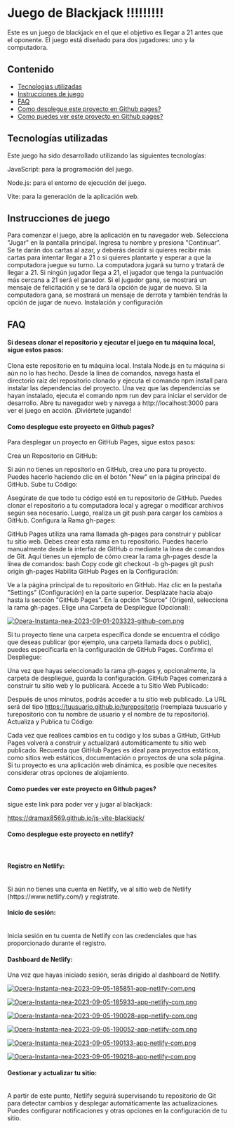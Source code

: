 # Juego de Blackjack !!!!!!!!!

Este es un juego de blackjack en el que el objetivo es llegar a 21 antes que el oponente. El juego está diseñado para dos jugadores: uno y la computadora.



## Contenido

 - [Tecnologías utilizadas](https://awesomeopensource.com/project/elangosundar/awesome-README-templates)
 - [Instrucciones de juego](https://github.com/matiassingers/awesome-readme)
 - [FAQ](https://bulldogjob.com/news/449-how-to-write-a-good-readme-for-your-github-project)
 - [Como desplegue este proyecto en Github pages?](https://bulldogjob.com/news/449-how-to-write-a-good-readme-for-your-github-project)
 - [Como puedes ver este proyecto en Github pages?](https://bulldogjob.com/news/449-how-to-write-a-good-readme-for-your-github-project)


## Tecnologías utilizadas

Este juego ha sido desarrollado utilizando las siguientes tecnologías:

JavaScript: para la programación del juego.

Node.js: para el entorno de ejecución del juego.

Vite: para la generación de la aplicación web.

## Instrucciones de juego
Para comenzar el juego, abre la aplicación en tu navegador web.
Selecciona "Jugar" en la pantalla principal.
Ingresa tu nombre y presiona "Continuar".
Se te darán dos cartas al azar, y deberás decidir si quieres recibir más cartas para intentar llegar a 21 o si quieres plantarte y esperar a que la computadora juegue su turno.
La computadora jugará su turno y tratará de llegar a 21.
Si ningún jugador llega a 21, el jugador que tenga la puntuación más cercana a 21 será el ganador.
Si el jugador gana, se mostrará un mensaje de felicitación y se te dará la opción de jugar de nuevo. Si la computadora gana, se mostrará un mensaje de derrota y también tendrás la opción de jugar de nuevo.
Instalación y configuración




## FAQ

#### Si deseas clonar el repositorio y ejecutar el juego en tu máquina local, sigue estos pasos:

Clona este repositorio en tu máquina local.
Instala Node.js en tu máquina si aún no lo has hecho.
Desde la línea de comandos, navega hasta el directorio raíz del repositorio clonado y ejecuta el comando npm install para instalar las dependencias del proyecto.
Una vez que las dependencias se hayan instalado, ejecuta el comando npm run dev para iniciar el servidor de desarrollo.
Abre tu navegador web y navega a http://localhost:3000 para ver el juego en acción.
¡Diviértete jugando!

#### Como desplegue este proyecto en Github pages?

Para desplegar un proyecto en GitHub Pages, sigue estos pasos:

Crea un Repositorio en GitHub:

Si aún no tienes un repositorio en GitHub, crea uno para tu proyecto. Puedes hacerlo haciendo clic en el botón "New" en la página principal de GitHub.
Sube tu Código:

Asegúrate de que todo tu código esté en tu repositorio de GitHub. Puedes clonar el repositorio a tu computadora local y agregar o modificar archivos según sea necesario. Luego, realiza un git push para cargar los cambios a GitHub.
Configura la Rama gh-pages:

GitHub Pages utiliza una rama llamada gh-pages para construir y publicar tu sitio web. Debes crear esta rama en tu repositorio. Puedes hacerlo manualmente desde la interfaz de GitHub o mediante la línea de comandos de Git. Aquí tienes un ejemplo de cómo crear la rama gh-pages desde la línea de comandos:
bash
Copy code
git checkout -b gh-pages
git push origin gh-pages
Habilita GitHub Pages en la Configuración:

Ve a la página principal de tu repositorio en GitHub.
Haz clic en la pestaña "Settings" (Configuración) en la parte superior.
Desplázate hacia abajo hasta la sección "GitHub Pages".
En la opción "Source" (Origen), selecciona la rama gh-pages.
Elige una Carpeta de Despliegue (Opcional):

[![Opera-Instanta-nea-2023-09-01-203323-github-com.png](https://i.postimg.cc/W1hymmkP/Opera-Instanta-nea-2023-09-01-203323-github-com.png)](https://postimg.cc/sMCKshmn)

Si tu proyecto tiene una carpeta específica donde se encuentra el código que deseas publicar (por ejemplo, una carpeta llamada docs o public), puedes especificarla en la configuración de GitHub Pages.
Confirma el Despliegue:

Una vez que hayas seleccionado la rama gh-pages y, opcionalmente, la carpeta de despliegue, guarda la configuración. GitHub Pages comenzará a construir tu sitio web y lo publicará.
Accede a tu Sitio Web Publicado:

Después de unos minutos, podrás acceder a tu sitio web publicado. La URL será del tipo https://tuusuario.github.io/turepositorio (reemplaza tuusuario y turepositorio con tu nombre de usuario y el nombre de tu repositorio).
Actualiza y Publica tu Código:

Cada vez que realices cambios en tu código y los subas a GitHub, GitHub Pages volverá a construir y actualizará automáticamente tu sitio web publicado.
Recuerda que GitHub Pages es ideal para proyectos estáticos, como sitios web estáticos, documentación o proyectos de una sola página. Si tu proyecto es una aplicación web dinámica, es posible que necesites considerar otras opciones de alojamiento.

#### Como puedes ver este proyecto en Github pages?

sigue este link para poder ver y jugar al blackjack:

https://dramax8569.github.io/js-vite-blackjack/

#### Como desplegue este proyecto en netlify?

<br>

#### Registro en Netlify:
<br>
Si aún no tienes una cuenta en Netlify, ve al sitio web de Netlify (https://www.netlify.com/) y regístrate.

#### Inicio de sesión:
<br>
Inicia sesión en tu cuenta de Netlify con las credenciales que has proporcionado durante el registro.

#### Dashboard de Netlify:
Una vez que hayas iniciado sesión, serás dirigido al dashboard de Netlify.


[![Opera-Instanta-nea-2023-09-05-185851-app-netlify-com.png](https://i.postimg.cc/8c05Gv46/Opera-Instanta-nea-2023-09-05-185851-app-netlify-com.png)](https://postimg.cc/Wq0j6hQN)

[![Opera-Instanta-nea-2023-09-05-185933-app-netlify-com.png](https://i.postimg.cc/g0W0GmVN/Opera-Instanta-nea-2023-09-05-185933-app-netlify-com.png)](https://postimg.cc/Mn9wDkrQ)

[![Opera-Instanta-nea-2023-09-05-190028-app-netlify-com.png](https://i.postimg.cc/qRmBcK95/Opera-Instanta-nea-2023-09-05-190028-app-netlify-com.png)](https://postimg.cc/phFtRmVf)

[![Opera-Instanta-nea-2023-09-05-190052-app-netlify-com.png](https://i.postimg.cc/dV8qHpbd/Opera-Instanta-nea-2023-09-05-190052-app-netlify-com.png)](https://postimg.cc/dhVPDHtt)

[![Opera-Instanta-nea-2023-09-05-190133-app-netlify-com.png](https://i.postimg.cc/3wY3P9hq/Opera-Instanta-nea-2023-09-05-190133-app-netlify-com.png)](https://postimg.cc/gxt9hVny)

[![Opera-Instanta-nea-2023-09-05-190218-app-netlify-com.png](https://i.postimg.cc/DZznzZ8d/Opera-Instanta-nea-2023-09-05-190218-app-netlify-com.png)](https://postimg.cc/LqGrCmkn)

#### Gestionar y actualizar tu sitio:
<br>
A partir de este punto, Netlify seguirá supervisando tu repositorio de Git para detectar cambios y desplegar automáticamente las actualizaciones. Puedes configurar notificaciones y otras opciones en la configuración de tu sitio.
